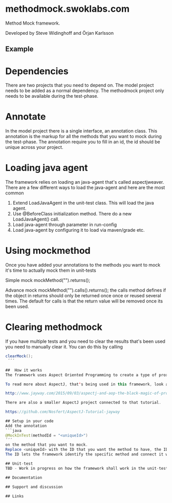 # methodmock.swoklabs.com
Method Mock framework. 

Developed by Steve Widinghoff and Örjan Karlsson


## Example
# Dependencies
There are two projects that you need to depend on. 
The model project needs to be added as a normal dependency. 
The methodmock project only needs to be available during the test-phase. 

# Annotate
In the model project there is a single interface, an annotation class. 
This annotation is the markup for all the methods that you want to mock during the test-phase. 
The annotation require you to fill in an id, the id should be unique across your project.   

# Loading java agent
The framework relies on loading an java-agent that's called aspectjweaver.
There are a few different ways to load the java-agent and here are the most common
1. Extend LoadJavaAgent in the unit-test class. This will load the java agent. 
2. Use @BeforeClass initialization method. There do a new LoadJavaAgent() call. 
3. Load java-agent through parameter in run-config
4. Load java-agent by configuring it to load via maven/grade etc. 

# Using mockmethod
Once you have added your annotations to the methods you want to mock it's time to actually mock them in unit-tests

Simple mock
mockMethod("<insert method id>").returns(<insert return object here>); 

Advance mock
mockMethod("<insert method id>").calls(<insert Use Enum value>).returns(<insert return object here>); 
the calls method defines if the object in returns should only be returned once once or reused several times. 
The default for calls is that the return value will be removed once its been used. 

# Clearing methodmock
If you have multiple tests and you need to clear the results that's been used you need to manually clear it. 
You can do this by calling 
```java
clearMock();
 ´´´

##  How it works
The framework uses Aspect Oriented Programming to create a type of proxy class that intercepts all the calls to the original object. 

To read more about AspectJ, that's being used in this framework, look at the article series that i have produced earlier. 

http://www.jayway.com/2015/09/03/aspectj-and-aop-the-black-magic-of-programming/

There are also a smaller AspectJ project connected to that tutorial. 

https://github.com/Nosfert/AspectJ-Tutorial-jayway

## Setup in your code
Add the annotation 
```java
@MockInTest(methodId = "<uniqueId>") 
´´´
on the method that you want to mock. 
Replace <uniqueId> with the ID that you want the method to have, the ID will be used in the unit-test. 
The ID lets the framework identify the specific method and connect it with the mocked object that should be returned. 

## Unit-test
TBD - Work in progress on how the framework shall work in the unit-test phase. 

## Documentation

## Support and discussion

## Links

